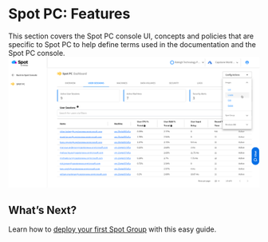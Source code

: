 # Spot PC: Features
This section covers the Spot PC console UI, concepts and policies that are specific to Spot PC to help define terms used in the documentation and the Spot PC console.
<br><a href="https://docs.spot.io/spot-pc/_media/features-01.png" target="_blank"><img src="/spot-pc/_media/features-01.png" alt="Click to Enlarge" width="1000"> </a>


## What’s Next?

Learn how to [deploy your first Spot Group](spot-pc/tutorials/deploy-spot-pc) with this easy guide.
